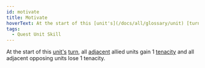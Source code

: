 ```yaml
---
id: motivate
title: Motivate
hoverText: At the start of this [unit's](/docs/all/glossary/unit) [turn](/docs/all/glossary/turn), all [adjacent](/docs/all/glossary/adjacent) allied units gain 1 [tenacity](/docs/all/glossary/tenacity) and all adjacent opposing units lose 1 tenacity.
tags:
  - Quest Unit Skill
---
```


At the start of this [unit's](/docs/all/glossary/unit) [turn](/docs/all/glossary/turn), all [adjacent](/docs/all/glossary/adjacent) allied units gain 1 [tenacity](/docs/all/glossary/tenacity) and all adjacent opposing units lose 1 tenacity.
